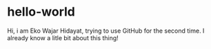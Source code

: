 # hello-world

Hi, i am Eko Wajar Hidayat, trying to use GitHub for the second time. I already know a litle bit about this thing!

